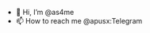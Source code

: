 - 👋 Hi, I’m @as4me
- 📫 How to reach me @apusx:Telegram

<!---
as4me/as4me is a ✨ special ✨ repository because its `README.md` (this file) appears on your GitHub profile.
You can click the Preview link to take a look at your changes.
--->
